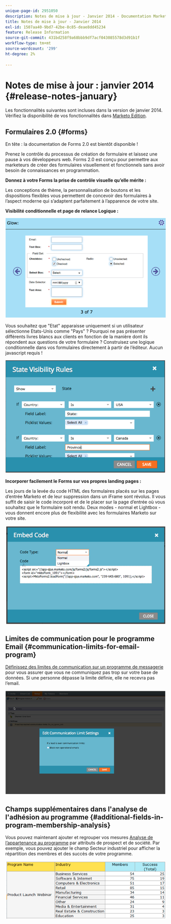 ```yaml
---
unique-page-id: 2951050
description: Notes de mise à jour - Janvier 2014 - Documentation Marketo - Documentation du produit
title: Notes de mise à jour - Janvier 2014
exl-id: 1507aa40-9bd7-42be-8c85-deae8dd45234
feature: Release Information
source-git-commit: 431bd258f9a68bbb9df7acf043085578d3d91b1f
workflow-type: tm+mt
source-wordcount: '299'
ht-degree: 2%

---
```


# Notes de mise à jour : janvier 2014 {#release-notes-january}

Les fonctionnalités suivantes sont incluses dans la version de janvier 2014. Vérifiez la disponibilité de vos fonctionnalités dans [Marketo Edition](https://www.marketo.com/pricing/).

## Formulaires 2.0 {#forms}

En tête : la documentation de Forms 2.0 est bientôt disponible !

Prenez le contrôle du processus de création de formulaire et laissez une pause à vos développeurs web. Forms 2.0 est conçu pour permettre aux marketeurs de créer des formulaires visuellement et fonctionnels sans avoir besoin de connaissances en programmation.

**Donnez à votre Forms la prise de contrôle visuelle qu’elle mérite :**

Les conceptions de thème, la personnalisation de boutons et les dispositions flexibles vous permettent de concevoir des formulaires à l’aspect moderne qui s’adaptent parfaitement à l’apparence de votre site.

**Visibilité conditionnelle et page de relance Logique :**

![](assets/image2014-9-22-10-3a30-3a52.png)

Vous souhaitez que &quot;Etat&quot; apparaisse uniquement si un utilisateur sélectionne Etats-Unis comme &quot;Pays&quot; ? Pourquoi ne pas présenter différents livres blancs aux clients en fonction de la manière dont ils répondent aux questions de votre formulaire ? Construisez une logique conditionnelle dans vos formulaires directement à partir de l’éditeur. Aucun javascript requis !

![](assets/image2014-9-22-10-3a31-3a54.png)

**Incorporer facilement le Forms sur vos propres landing pages :**

Les jours de la levée du code HTML des formulaires placés sur les pages d’entrée Marketo et de leur suppression dans un iFrame sont révolus. Il vous suffit de saisir le code incorporé et de le placer sur la page d’entrée où vous souhaitez que le formulaire soit rendu. Deux modes - normal et Lightbox - vous donnent encore plus de flexibilité avec les formulaires Marketo sur votre site.

![](assets/image2014-9-22-10-3a38-3a2.png)

## Limites de communication pour le programme Email {#communication-limits-for-email-program}

[ Définissez des limites de communication sur un programme de messagerie ](/help/marketo/product-docs/email-marketing/email-programs/email-program-actions/enable-disable-communication-limits-in-an-email-program.md) pour vous assurer que vous ne communiquez pas trop sur votre base de données. Si une personne dépasse la limite définie, elle ne recevra pas l’email.

![](assets/image2014-9-22-10-3a38-3a31.png)

## Champs supplémentaires dans l&#39;analyse de l&#39;adhésion au programme {#additional-fields-in-program-membership-analysis}

Vous pouvez maintenant ajouter et regrouper vos mesures [Analyse de l’appartenance au programme](/help/marketo/product-docs/reporting/revenue-cycle-analytics/program-analytics/build-a-program-membership-analysis-report-that-lists-leads.md) par attributs de prospect et de société. Par exemple, vous pouvez ajouter le champ Secteur industriel pour afficher la répartition des membres et des succès de votre programme.

![](assets/image2014-9-22-10-3a39-3a1.png)
